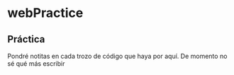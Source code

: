# webPractice
<h2>Práctica</h2>
<p> Pondré notitas en cada trozo de código que haya por aquí. De momento no sé qué más escribir </p>
